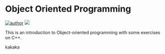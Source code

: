 # Object Oriented Programming

[![author](https://img.shields.io/badge/Gabryel-Raposo-black.svg)](https://www.linkedin.com/in/gabryelraposo) [![](https://img.shields.io/badge/python-3.7+-blue.svg)](https://www.python.org/downloads/release/python-365/)

This is an introduction to Object-oriented programming with some exercises on C++.

kakaka